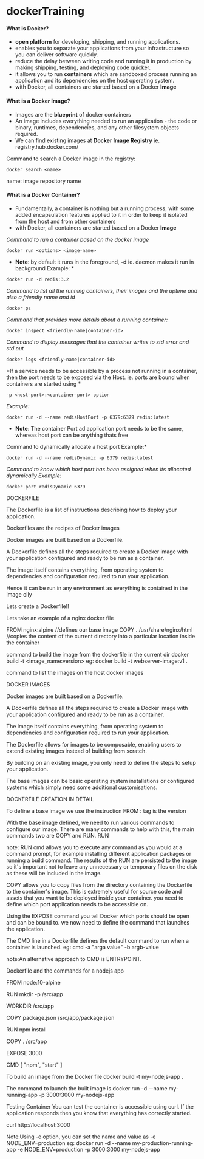 # dockerTraining

#### **What is Docker?**

- **open platform** for developing, shipping, and running applications.
- enables you to separate your applications from your infrastructure so you can deliver software quickly.
- reduce the delay between writing code and running it in production by making shipping, testing, and deploying code quicker.
- it allows you to run **containers** which are sandboxed process running an application and its dependencies on the host operating system. 
- with Docker, all containers are started based on a Docker **Image**

#### **What is a Docker Image?**

- Images are the **blueprint** of docker containers
- An image includes everything needed to run an application - the code or binary, runtimes, dependencies, and any other filesystem objects required.
- We can find existing images at **Docker Image Registry** ie. registry.hub.docker.com/ 

Command to search a Docker image in the registry:

 `docker search <name>`

 name: image repository name


#### **What is a Docker Container?**

- Fundamentally, a container is nothing but a running process, with some added encapsulation features applied to it in order to keep it isolated from the host and from other containers
- with Docker, all containers are started based on a Docker **Image**


*Command to run a container based on the docker image*

 `docker run <options> <image-name>`

* **Note**: by default it runs in the foreground, **-d** ie. daemon makes it run in background
Example: *

`docker run -d redis:3.2`

*Command to list all the running containers, their images and the uptime and also a friendly name and id*

 `docker ps`
 
*Command that provides more details about a running container:*

 `docker inspect <friendly-name|container-id>`

*Command to display messages that the container writes to std error and std out*

 `docker logs <friendly-name|container-id>`

*If a service needs to be accessible by a process not running in a container, then the port needs to be exposed via the Host.
ie. ports are bound when containers are started using *

 `-p <host-port>:<container-port> option`
 
*Example:*

 `docker run -d --name redisHostPort -p 6379:6379 redis:latest`
 
* **Note**: The container Port ad application port needs to be the same, whereas host port can be anything thats free

Command to dynamically allocate a host port
Example:*

 `docker run -d --name redisDynamic -p 6379 redis:latest`

*Command to know which host port has been assigned when its allocated dynamically 
Example:*

`docker port redisDynamic 6379`


DOCKERFILE

The Dockerfile is a list of instructions describing how to deploy your application.

Dockerfiles are the recipes of Docker images

Docker images are built based on a Dockerfile. 

A Dockerfile defines all the steps required to create a Docker image with your application configured and ready to be run as a container. 

The image itself contains everything, from operating system to dependencies and configuration required to run your application.

Hence it can be run in any environment as everything is contained in the image olly



Lets create a Dockerfile!!

Lets take an example of a nginx docker file

FROM nginx:alpine   //defines our base image
COPY . /usr/share/nginx/html  //copies the content of the current directory into a particular location inside the container

command to build the image from the dockerfile in the current dir
docker build -t <image_name:version> <path of the Dockerfile>
eg: 
docker build -t webserver-image:v1 .

command to list the images on the host
docker images


DOCKER IMAGES

Docker images are built based on a Dockerfile.

A Dockerfile defines all the steps required to create a Docker image with your application configured and ready to be run as a container. 

The image itself contains everything, from operating system to dependencies and configuration required to run your application.

The Dockerfile allows for images to be composable, enabling users to extend existing images instead of building from scratch. 

By building on an existing image, you only need to define the steps to setup your application. 

The base images can be basic operating system installations or configured systems which simply need some additional customisations.



DOCKERFILE CREATION IN DETAIL

To define a base image we use the instruction 
FROM <image-name>:<tag>
tag is the version

With the base image defined, we need to run various commands to configure our image. 
There are many commands to help with this, the main commands two are COPY and RUN.
RUN <command> 

note: RUN cmd allows you to execute any command as you would at a command prompt, for example installing different application packages or running a build command. The results of the RUN are persisted to the image so it's important not to leave any unnecessary or temporary files on the disk as these will be included in the image.

COPY <src> <dest> 
allows you to copy files from the directory containing the Dockerfile to the container's image. This is extremely useful for source code and assets that you want to be deployed inside your container.
you need to define which port application needs to be accessible on.

Using the EXPOSE <port> command you tell Docker which ports should be open and can be bound to.
we now need to define the command that launches the application.

The CMD line in a Dockerfile defines the default command to run when a container is launched. 
eg:
cmd -a "arga value" -b argb-value

note:An alternative approach to CMD is ENTRYPOINT.


Dockerfile and the commands for a nodejs app

FROM node:10-alpine

RUN mkdir -p /src/app

WORKDIR /src/app

COPY package.json /src/app/package.json

RUN npm install

COPY . /src/app

EXPOSE 3000

CMD [ "npm", "start" ]


To build an image from the Docker file
        docker build -t my-nodejs-app .

The command to launch the built image is 
docker run -d --name my-running-app -p 3000:3000 my-nodejs-app

Testing Container
You can test the container is accessible using curl. If the application responds then you know that everything has correctly started.

curl http://localhost:3000

Note:Using -e option, you can set the name and value as -e NODE_ENV=production
eg: docker run -d --name my-production-running-app -e NODE_ENV=production -p 3000:3000 my-nodejs-app

